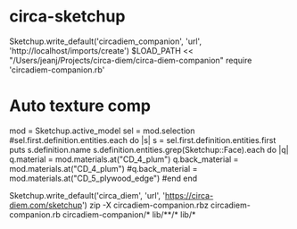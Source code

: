 # circa-sketchup

Sketchup.write_default('circadiem_companion', 'url', 'http://localhost/imports/create')
$LOAD_PATH << "/Users/jeanj/Projects/circa-diem/circa-diem-companion"
require 'circadiem-companion.rb'          

# Auto texture comp

mod = Sketchup.active_model
sel = mod.selection
  #sel.first.definition.entities.each do |s|
  s = sel.first.definition.entities.first
  puts s.definition.name
  s.definition.entities.grep(Sketchup::Face).each do |q|
    q.material = mod.materials.at("CD_4_plum")
    q.back_material = mod.materials.at("CD_4_plum")
    #q.back_material = mod.materials.at("CD_5_plywood_edge")
    #end
end

Sketchup.write_default('circa_diem', 'url', 'https://circa-diem.com/sketchup')
zip -X circadiem-companion.rbz circadiem-companion.rb circadiem-companion/* lib/**/* lib/*